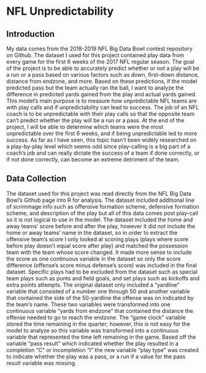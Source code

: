 # NFL Unpredictability

## Introduction 
My data comes from the 2018-2019 NFL Big Data Bowl contest repository on Github. The dataset I used for this project contained play data from every game for the first 6 weeks of the 2017 NFL regular season. The goal of the project is to be able to accurately predict whether or not a play will be a run or a pass based on various factors such as down, first-down distance, distance from endzone, and more. Based on these predictions, if the model predicted pass but the team actually ran the ball, I want to analyze the difference in predicted yards gained from the play and actual yards gained. 
This model’s main purpose is to measure how unpredictable NFL teams are with play calls and if unpredictability can lead to success. The job of an NFL coach is to be unpredictable with their play calls so that the opposite team can’t predict whether the play will be a run or a pass. At the end of the project, I will be able to determine which teams were the most unpredictable over the first 6 weeks, and if being unpredictable led to more success. As far as I have seen, this topic hasn’t been widely researched on a play-by-play level which seems odd since play-calling is a big part of a coach’s job and can really dictate the success of a team if done correctly, or if not done correctly, can become an extreme detriment of the team.
## Data Collection
The dataset used for this project was read directly from the NFL Big Data Bowl’s Github page into R for analysis. The dataset included additional line of scrimmage info such as offensive formation scheme, defensive formation scheme, and description of the play but all of this data comes post play-call so it is not logical to use in the model. The dataset included the home and away teams’ score before and after the play, however it did not include the home or away teams’ name in the dataset, so in order to extract the offensive team’s score I only looked at scoring plays (plays where score before play doesn’t equal score after play) and matched the possession team with the team whose score changed. It made more sense to include the score as one continuous variable in the dataset so only the score difference (offense’s score minus defense’s score) was included in the final dataset. Specific plays had to be excluded from the dataset such as special team plays such as punts and field goals, and set plays such as kickoffs and extra points attempts. The original dataset only included a “yardline” variable that consisted of a number one through 50 and another variable that contained the side of the 50-yardline the offense was on indicated by the team’s name. These two variables were transformed into one continuous variable “yards from endzone” that contained the distance the offense needed to go to reach the endzone. The “game clock” variable stored the time remaining in the quarter; however, this is not easy for the model to analyze so this variable was transformed into a continuous variable that represented the time left remaining in the game. Based off the variable “pass result” which indicated whether the play resulted in a completion “C” or incompletion “I” the new variable “play type” was created to indicate whether the play was a pass, or a run if a value for the pass result variable was missing. 
